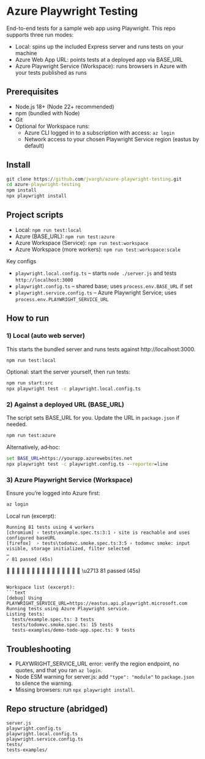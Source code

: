 # Azure Playwright Testing

End-to-end tests for a sample web app using Playwright. This repo supports three run modes:
- Local: spins up the included Express server and runs tests on your machine
- Azure Web App URL: points tests at a deployed app via BASE_URL
- Azure Playwright Service (Workspace): runs browsers in Azure with your tests published as runs

## Prerequisites
- Node.js 18+ (Node 22+ recommended)
- npm (bundled with Node)
- Git
- Optional for Workspace runs:
  - Azure CLI logged in to a subscription with access: `az login`
  - Network access to your chosen Playwright Service region (eastus by default)

## Install
```cmd
git clone https://github.com/jvargh/azure-playwright-testing.git
cd azure-playwright-testing
npm install
npx playwright install
```

## Project scripts
- Local: `npm run test:local`
- Azure (BASE_URL): `npm run test:azure`
- Azure Workspace (Service): `npm run test:workspace`
- Azure Workspace (more workers): `npm run test:workspace:scale`

Key configs
- `playwright.local.config.ts` – starts `node ./server.js` and tests `http://localhost:3000`
- `playwright.config.ts` – shared base; uses `process.env.BASE_URL` if set
- `playwright.service.config.ts` – Azure Playwright Service; uses `process.env.PLAYWRIGHT_SERVICE_URL`

## How to run

### 1) Local (auto web server)
This starts the bundled server and runs tests against http://localhost:3000.
```cmd
npm run test:local
```
Optional: start the server yourself, then run tests:
```cmd
npm run start:src
npx playwright test -c playwright.local.config.ts
```

### 2) Against a deployed URL (BASE_URL)
The script sets BASE_URL for you. Update the URL in `package.json` if needed.
```cmd
npm run test:azure
```
Alternatively, ad‑hoc:
```cmd
set BASE_URL=https://yourapp.azurewebsites.net
npx playwright test -c playwright.config.ts --reporter=line
```

### 3) Azure Playwright Service (Workspace)
Ensure you’re logged into Azure first:
```cmd
az login
```
Local run (excerpt):
```text
Running 81 tests using 4 workers
[chromium] › tests\example.spec.ts:3:1 › site is reachable and uses configured baseURL
[firefox]  › tests\todomvc.smoke.spec.ts:3:5 › todomvc smoke: input visible, storage initialized, filter selected
…
✓ 81 passed (45s)
```















\u2713 81 passed (45s)
```

Workspace list (excerpt):
```text
[debug] Using PLAYWRIGHT_SERVICE_URL=https://eastus.api.playwright.microsoft.com
Running tests using Azure Playwright service.
Listing tests:
  tests/example.spec.ts: 3 tests
  tests/todomvc.smoke.spec.ts: 15 tests
  tests-examples/demo-todo-app.spec.ts: 9 tests
```

## Troubleshooting
- PLAYWRIGHT_SERVICE_URL error: verify the region endpoint, no quotes, and that you ran `az login`.
- Node ESM warning for server.js: add `"type": "module"` to `package.json` to silence the warning.
- Missing browsers: run `npx playwright install`.

## Repo structure (abridged)
```
server.js
playwright.config.ts
playwright.local.config.ts
playwright.service.config.ts
tests/
tests-examples/
```
